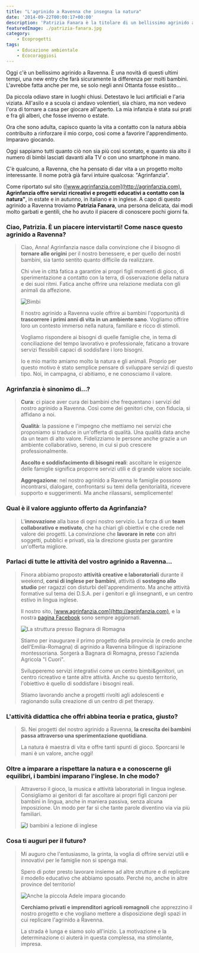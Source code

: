 ```yaml
---
title: "L'agrinido a Ravenna che insegna la natura"
date: '2014-09-22T00:00:17+00:00'
description: 'Patrizia Fanara è la titolare di un bellissimo agrinido a Ravenna che coniuga natura e innovazione.'
featuredImage: ./patrizia-fanara.jpg
category:
    - Ecoprogetti
tags:
    - Educazione ambientale
    - Ecocoraggiosi
---
```


Oggi c'è un bellissimo agrinido a Ravenna. È una novità di questi ultimi tempi, una new entry che farà sicuramente la differenza per molti bambini. L'avrebbe fatta anche per me, se solo negli anni Ottanta fosse esistito...

Da piccola odiavo stare in luoghi chiusi. Detestavo le luci artificiali e l'aria viziata.
All'asilo e a scuola ci andavo volentieri, sia chiaro, ma non vedevo l'ora di tornare a casa per giocare all'aperto. La mia infanzia è stata sui prati e fra gli alberi, che fosse inverno o estate.

Ora che sono adulta, capisco quanto la vita a contatto con la natura abbia contribuito a rinforzare il mio corpo, così come a favorire l'apprendimento. Imparavo giocando.

Oggi sappiamo tutti quanto ciò non sia più così scontato, e quanto sia alto il numero di bimbi lasciati davanti alla TV o con uno smartphone in mano.

C'è qualcuno, a Ravenna, che ha pensato di dar vita a un progetto molto interessante. Il nome potrà già farvi intuire qualcosa: "Agrinfanzia". 

Come riportato sul sito ([www.agrinfanzia.com](http://agrinfanzia.com), **Agrinfanzia offre servizi ricreativi e progetti educativi a contatto con la natura"**, in estate e in autunno, in italiano e in inglese. A capo di questo agrinido a Ravenna troviamo **Patrizia Fanara**, una persona delicata, dai modi molto garbati e gentili, che ho avuto il piacere di conoscere pochi giorni fa.

### Ciao, Patrizia. È un piacere intervistarti! Come nasce questo agrinido a Ravenna?

> Ciao, Anna! Agrinfanzia nasce dalla convinzione che il bisogno di **tornare alle origini** per il nostro benessere, e per quello dei nostri bambini, sia tanto sentito quanto difficile da realizzare.
>
> Chi vive in città fatica a garantire ai propri figli momenti di gioco, di sperimentazione a contatto con la terra, di osservazione della natura e dei suoi ritmi. Fatica anche offrire una relazione mediata con gli animali da affezione.
>
> ![Bimbi](./bimbi-corrono.jpg)
>
> Il nostro agrinido a Ravenna vuole offrire ai bambini l'opportunità di **trascorrere i primi anni di vita in un ambiente sano**. Vogliamo offrire loro un contesto immerso nella natura, familiare e ricco di stimoli.
>
> Vogliamo rispondere ai bisogni di quelle famiglie che, in tema di conciliazione del tempo lavorativo e professionale, faticano a trovare servizi flessibili capaci di soddisfare i loro bisogni.
>
> Io e mio marito amiamo molto la natura e gli animali. Proprio per questo motivo è stato semplice pensare di sviluppare servizi di questo tipo. Noi, in campagna, ci abitiamo, e ne conosciamo il valore.

### Agrinfanzia è sinonimo di...?

> **Cura**: ci piace aver cura dei bambini che frequentano i servizi del nostro agrinido a Ravenna. Così come dei genitori che, con fiducia, si affidano a noi.
>
> **Qualità**: la passione e l'impegno che mettiamo nei servizi che proponiamo si traduce in un'offerta di qualità. Una qualità data anche da un team di alto valore. Fidelizziamo le persone anche grazie a un ambiente collaborativo, sereno, in cui si può crescere professionalmente.
>
> **Ascolto e soddisfacimento di bisogni reali**: ascoltare le esigenze delle famiglie significa proporre servizi utili e di grande valore sociale.
>
> **Aggregazione**: nel nostro agrinido a Ravenna le famiglie possono incontrarsi, dialogare, confrontarsi su temi della genitorialità, ricevere supporto e suggerimenti. Ma anche rilassarsi, semplicemente!

### Qual è il valore aggiunto offerto da Agrinfanzia?

> L'**innovazione** alla base di ogni nostro servizio. La forza di un **team collaborativo e motivato**, che ha chiari gli obiettivi e che crede nel valore dei progetti. La convinzione che **lavorare in rete** con altri soggetti, pubblici e privati, sia la direzione giusta per garantire un'offerta migliore.

### Parlaci di tutte le attività del vostro agrinido a Ravenna...

> Finora abbiamo proposto **attività creative e laboratoriali** durante il weekend, **corsi di inglese per bambini**, attività di **sostegno allo studio** per ragazzi con disturbi dell'apprendimento. Ma anche attività formative sul tema dei D.S.A. per i genitori e gli insegnanti, e un centro estivo in lingua inglese.
>
> Il nostro sito, [www.agrinfanzia.com](http://agrinfanzia.com), e la nostra [pagina Facebook](https://www.facebook.com/pages/Agrinfanzia/227916147236669?fref=ts) sono sempre aggiornati.
>
> ![La struttura presso Bagnara di Romagna](./casa-bagnara.jpg)
>
> Stiamo per inaugurare il primo progetto della provincia (e credo anche dell'Emilia-Romagna) di agrinido a Ravenna bilingue di ispirazione montessoriana. Sorgerà a Bagnara di Romagna, presso l'azienda Agricola "I Cuori".
>
> Svilupperemo servizi integrativi come un centro bimbi&genitori, un centro ricreativo e tante altre attività. Anche su questo territorio, l'obiettivo è quello di soddisfare i bisogni reali.
>
> Stiamo lavorando anche a progetti rivolti agli adolescenti e ragionando sulla creazione di un centro di pet therapy.

### L'attività didattica che offri abbina teoria e pratica, giusto?

> Sì. Nei progetti del nostro agrinido a Ravenna, **la crescita dei bambini passa attraverso una sperimentazione quotidiana**.
>
> La natura è maestra di vita e offre tanti spunti di gioco. Sporcarsi le mani è un valore, anche oggi!

### Oltre a imparare a rispettare la natura e a conoscerne gli equilibri, i bambini imparano l'inglese. In che modo?

> Attraverso il gioco, la musica e attività laboratoriali in lingua inglese. Consigliamo ai genitori di far ascoltare ai propri figli canzoni per bambini in lingua, anche in maniera passiva, senza alcuna imposizione. Un modo per far sì che tante parole diventino via via più familiari.
>
> ![I bambini a lezione di inglese](./inglese.jpg)

### Cosa ti auguri per il futuro?

> Mi auguro che l'entusiasmo, la grinta, la voglia di offrire servizi utili e innovativi per le famiglie non si spenga mai.
>
> Spero di poter presto lavorare insieme ad altre strutture e di replicare il modello educativo che abbiamo sposato. Perché no, anche in altre province del territorio!
>
> ![Anche la piccola Adele impara giocando](./adele.jpg)
>
> **Cerchiamo privati e imprenditori agricoli romagnoli** che apprezzino il nostro progetto e che vogliano mettere a disposizione degli spazi in cui replicare l'agrinido a Ravenna.
>
> La strada è lunga e siamo solo all'inizio. La motivazione e la determinazione ci aiuterà in questa complessa, ma stimolante, impresa.
